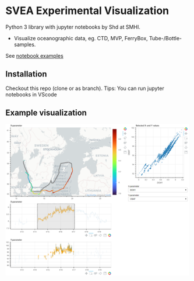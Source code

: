 SVEA Experimental Visualization
======

Python 3 library with jupyter notebooks by Shd at SMHI.

- Visualize oceanographic data, eg. CTD, MVP, FerryBox, Tube-/Bottle-samples.

See [notebook examples](https://github.com/JohannesSMHI/svea_experimental_visualization/tree/master/notebooks)

Installation
------------
Checkout this repo (clone or as branch).
Tips: You can run jupyter notebooks in VScode 

Example visualization
--------

![Example Screen](docs/ferrybox_book.png)
